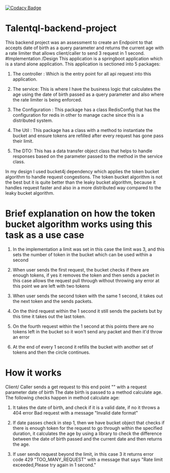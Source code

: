 [![Codacy Badge](https://app.codacy.com/project/badge/Grade/48f2732e2d8f44e98e9a081f71671047)](https://www.codacy.com/gh/liomotolani/talentql-backend-project/dashboard?utm_source=github.com&amp;utm_medium=referral&amp;utm_content=liomotolani/talentql-backend-project&amp;utm_campaign=Badge_Grade)

# Talentql-backend-project
This backend project was an assessment to create an Endpoint to that accepts date of birth as a query parameter and returns the current age
with a rate limiter that allows client/caller to send 3 request in 1 second.
#Implementation /Design
This application is a springboot application which is a stand alone application.
This application is sectioned into 5 packages:
1. The controller : Which is the entry point for all api request into this application.

2. The service: This is where I have the business logic that calculates the age using the date of birth passed as a query parameter and also where the rate limiter is being enforced.

3. The Configuration : This package has a class RedisConfig that has the configuration for redis in other to manage cache since this is a distributed system.

4. The Util : This package has a class with a method to instantiate the bucket and ensure tokens are refilled after every request has gone pass their limit.

5. The DTO: This has a data transfer object class that helps to handle responses based on the parameter passed to the method in the service class.

In my design I used bucket4j dependency which applies the token bucket algorithm to handle request congestions. The token bucket algorithm is not the best but it is quite better than the leaky bucket algorithm, because it handles request faster and also in a more distributed way compared to the leaky bucket algorithm.
# Brief explanation on how the token bucket algorithm works using this task as a use case
1. In the implementation a limit was set in this case the limit was 3, and this sets the number of token in the bucket which can be used within a second

2. When user sends the first request, the bucket checks if there are enough tokens, if yes it removes the token and then sends a packet in this case allows the request pull through without throwing any error at this point we are left with two tokens

3. When user sends the second token with the same 1 second, it takes out the next token and the sends packets.

4. On the third request within the 1 second it still sends the packets but by this time it takes out the last token.

5. On the fourth request within the 1 second at this points there are no tokens left in the bucket so it won't send any packet and then it'd throw an error

6. At the end of every 1 second it refills the bucket with another set of tokens and then the circle continues.
# How it works
Client/ Caller sends a get request to this end point "" with a request parameter date of birth
The date birth is passed to a method calculate age.
The following checks happen in method calculate age:

1. It takes the date of birth, and check if it is a valid date, if no it throws a 404 error Bad request with a message "Invalid date format"

2. If date passes check in step 1, then we have bucket object that checks if there is enough token for the request to go through within the specified duration, it calculates the age by using a library to check the difference between the date of birth passed and the current date and then returns the age.

3. If user sends request beyond the limit, in this case 3 it returns error code 429 "TOO_MANY_REQUEST" with a message that says "Rate limit exceeded,Please try again in 1 second."
